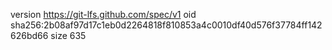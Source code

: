 version https://git-lfs.github.com/spec/v1
oid sha256:2b08af97d17c1eb0d2264818f810853a4c0010df40d576f37784ff142626bd66
size 635
